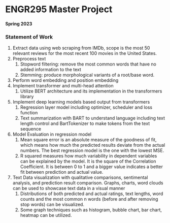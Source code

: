 # ENGR295 Master Project
#### Spring 2023

### Statement of Work
1. Extract data using web scraping from IMDb, scope is the most 50 relevant reviews for the most recent 100 movies in the United States.
2. Preprocess text 
   1. Stopword filtering: remove the most common words that have no added information to the text
   2. Stemming: produce morphological variants of a root/base word. 
3. Perform word embedding and position embedding
4. Implement transformer and multi-head attention
   1. Utilize BERT architecture and its implementation in the transformers library 
5. Implement deep learning models based output from transformers
   1. Regression layer model including optimizer, scheduler and loss function
   2. Text summarization with BART to understand language including text length control and BartTokenizer to make tokens from the text sequence
6. Model Evaluation in regression model
   1. Mean square error is an absolute measure of the goodness of fit, which means how much the predicted results deviate from the actual numbers. The best regression model is the one with the lowest MSE.
   2. R squared measures how much variability in dependent variables can be explained by the model. It is the square of the Correlation Coefficient. It is between 0 to 1 and a bigger value indicates a better fit between prediction and actual value.
7. Text Data visualization with qualitative comparisons, sentimental analysis, and prediction result comparison. Graphs, charts, word clouds can be used to showcase text data in a visual manner
   1. Distributions of both predicted and actual ratings, text lengths, word counts and the most common n words (before and after removing stop words) can be visualized.
   2. Some graph techniques such as histogram, bubble chart, bar chart, heatmap can be utilized. 
